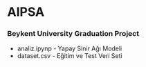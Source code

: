 # AIPSA

### Beykent University Graduation Project

- analiz.ipynp - Yapay Sinir Ağı Modeli
- dataset.csv - Eğitim ve Test Veri Seti
